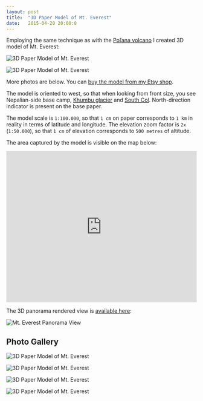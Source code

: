 ```yaml
---
layout: post
title:  "3D Paper Model of Mt. Everest"
date:   2015-04-20 20:00:0
---
```


Employing the same technique as with the [Poľana volcano](https://petervojtek.github.io/diy/2015/04/18/3d-paper-model-of-polana-volcano.html) I created 3D model of Mt. Everest:

![3D Paper Model of Mt. Everest]({{site.baseurl}}/images/2015-04-20-mt-everest/02.jpg "3D Paper Model of Mt. Everest")

![3D Paper Model of Mt. Everest]({{site.baseurl}}/images/2015-04-20-mt-everest/mt-everest.gif "3D Paper Model of Mt. Everest")

More photos are below.
You can [buy the model from my Etsy shop](https://www.etsy.com/listing/230547170/mt-everest-3d-paper-model).

The model is oriented to west, so that when looking from front size, you see Nepalian-side base camp, [Khumbu glacier](http://en.wikipedia.org/wiki/Khumbu_Glacier) and [South Col](http://en.wikipedia.org/wiki/South_Col). North-direction indicator is present on the base paper.

The model scale is `1:100.000`, so that `1 cm` on paper corresponds to `1 km` in reality in terms of latitude and longitude. The elevation zoom factor is `2x` (`1:50.000`), so that `1 cm` of elevation corresponds to `500 metres` of altitude. 

The area captured by the model is visible on the map below:

<iframe width="100%" height="400px" frameBorder="0" src="https://umap.openstreetmap.fr/en/map/3d-model-of-mt-everest_36869?scaleControl=false&miniMap=false&scrollWheelZoom=true&zoomControl=true&allowEdit=false&moreControl=true&datalayersControl=true&onLoadPanel=undefined&captionBar=false"></iframe>

The 3D panorama rendered view is [available here](http://www.udeuschle.selfhost.pro/panoramas/panqueryfull.aspx?mode=newstandard&data=lon%3A86.82701%24%24%24lat%3A27.96984%24%24%24alt%3A8000%24%24%24altcam%3A6%24%24%24hialt%3Afalse%24%24%24resolution%3A20%24%24%24azimut%3A88.3%24%24%24sweep%3A70%24%24%24leftbound%3A53.3%24%24%24rightbound%3A123.3%24%24%24split%3A60%24%24%24splitnr%3A2%24%24%24tilt%3A0.25%24%24%24tiltsplit%3Afalse%24%24%24elexagg%3A1%24%24%24range%3A15%24%24%24colorcoding%3Atrue%24%24%24colorcodinglimit%3A21%24%24%24title%3AZugspitze%24%24%24description%3A%24%24%24email%3A%24%24%24language%3Aen%24%24%24screenwidth%3A1920%24%24%24screenheight%3A1055):

![Mt. Everest Panorama View]({{site.baseurl}}/images/2015-04-20-mt-everest/panorama.png "Mt. Everest Panorama View")

## Photo Gallery


![3D Paper Model of Mt. Everest]({{site.baseurl}}/images/2015-04-20-mt-everest/06.jpg "3D Paper Model of Mt. Everest")

![3D Paper Model of Mt. Everest]({{site.baseurl}}/images/2015-04-20-mt-everest/08.jpg "3D Paper Model of Mt. Everest")

![3D Paper Model of Mt. Everest]({{site.baseurl}}/images/2015-04-20-mt-everest/09.jpg "3D Paper Model of Mt. Everest")

![3D Paper Model of Mt. Everest]({{site.baseurl}}/images/2015-04-20-mt-everest/13.jpg "3D Paper Model of Mt. Everest")

